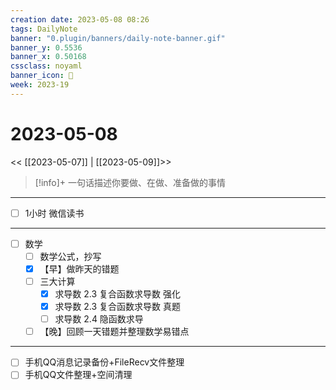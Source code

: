 ```yaml
---
creation date: 2023-05-08 08:26
tags: DailyNote
banner: "0.plugin/banners/daily-note-banner.gif"
banner_y: 0.5536
banner_x: 0.50168
cssclass: noyaml
banner_icon: 💌
week: 2023-19
---
```


# 2023-05-08

<< [[2023-05-07]] | [[2023-05-09]]>>


> [!info]+ 一句话描述你要做、在做、准备做的事情
> 

---

- [ ] 1小时 微信读书

---

- [ ] 数学
	- [ ] 数学公式，抄写
	- [x] 【早】做昨天的错题
	- [ ] 三大计算
		- [x] 求导数 2.3 复合函数求导数 强化
		- [x] 求导数 2.3 复合函数求导数 真题
		- [ ] 求导数 2.4 隐函数求导
	- [ ] 【晚】回顾一天错题并整理数学易错点

---

- [ ] 手机QQ消息记录备份+FileRecv文件整理
- [ ] 手机QQ文件整理+空间清理